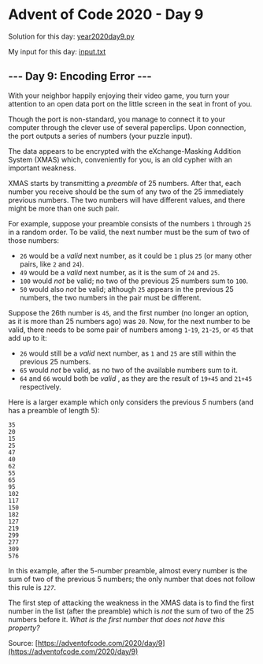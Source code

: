 # Advent of Code 2020 - Day 9

Solution for this day: [year2020day9.py](year2020day9.py)

My input for this day: [input.txt](input.txt)

## \--- Day 9: Encoding Error ---

With your neighbor happily enjoying their video game, you turn your attention
to an open data port on the little screen in the seat in front of you.

Though the port is non-standard, you manage to connect it to your computer
through the clever use of several paperclips. Upon connection, the port
outputs a series of numbers (your puzzle input).

The data appears to be encrypted with the eXchange-Masking Addition System
(XMAS) which, conveniently for you, is an old cypher with an important
weakness.

XMAS starts by transmitting a _preamble_ of 25 numbers. After that, each
number you receive should be the sum of any two of the 25 immediately previous
numbers. The two numbers will have different values, and there might be more
than one such pair.

For example, suppose your preamble consists of the numbers `1` through `25` in
a random order. To be valid, the next number must be the sum of two of those
numbers:

  * `26` would be a _valid_ next number, as it could be `1` plus `25` (or many other pairs, like `2` and `24`).
  * `49` would be a _valid_ next number, as it is the sum of `24` and `25`.
  * `100` would _not_ be valid; no two of the previous 25 numbers sum to `100`.
  * `50` would also _not_ be valid; although `25` appears in the previous 25 numbers, the two numbers in the pair must be different.

Suppose the 26th number is `45`, and the first number (no longer an option, as
it is more than 25 numbers ago) was `20`. Now, for the next number to be
valid, there needs to be some pair of numbers among `1`-`19`, `21`-`25`, or
`45` that add up to it:

  * `26` would still be a _valid_ next number, as `1` and `25` are still within the previous 25 numbers.
  * `65` would _not_ be valid, as no two of the available numbers sum to it.
  * `64` and `66` would both be _valid_ , as they are the result of `19+45` and `21+45` respectively.

Here is a larger example which only considers the previous _5_ numbers (and
has a preamble of length 5):

    
    
    35
    20
    15
    25
    47
    40
    62
    55
    65
    95
    102
    117
    150
    182
    127
    219
    299
    277
    309
    576
    

In this example, after the 5-number preamble, almost every number is the sum
of two of the previous 5 numbers; the only number that does not follow this
rule is _`127`_.

The first step of attacking the weakness in the XMAS data is to find the first
number in the list (after the preamble) which is _not_ the sum of two of the
25 numbers before it. _What is the first number that does not have this
property?_



Source: [https://adventofcode.com/2020/day/9](https://adventofcode.com/2020/day/9)
